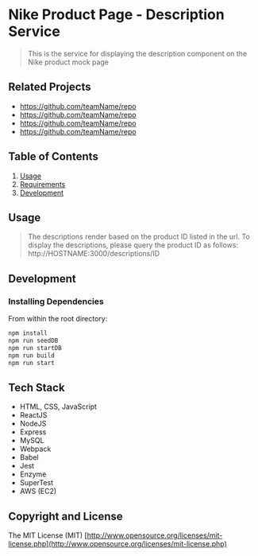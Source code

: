 # Nike Product Page - Description Service

> This is the service for displaying the description component on the Nike product mock page

## Related Projects

  - https://github.com/teamName/repo
  - https://github.com/teamName/repo
  - https://github.com/teamName/repo
  - https://github.com/teamName/repo

## Table of Contents

1. [Usage](#Usage)
1. [Requirements](#requirements)
1. [Development](#development)

## Usage

> The descriptions render based on the product ID listed in the url. To display the descriptions, please query the product ID as follows: http://HOSTNAME:3000/descriptions/ID


## Development

### Installing Dependencies

From within the root directory:

```sh
npm install
npm run seedDB
npm run startDB
npm run build
npm run start
```
## Tech Stack

- HTML, CSS, JavaScript
- ReactJS
- NodeJS
- Express
- MySQL
- Webpack
- Babel
- Jest
- Enzyme
- SuperTest
- AWS (EC2)

## Copyright and License
The MIT License (MIT) [http://www.opensource.org/licenses/mit-license.php](http://www.opensource.org/licenses/mit-license.php)

